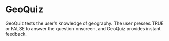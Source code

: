 # GeoQuiz
GeoQuiz tests the user’s knowledge of geography. The user presses TRUE or FALSE to answer the question onscreen, and GeoQuiz provides instant feedback.
